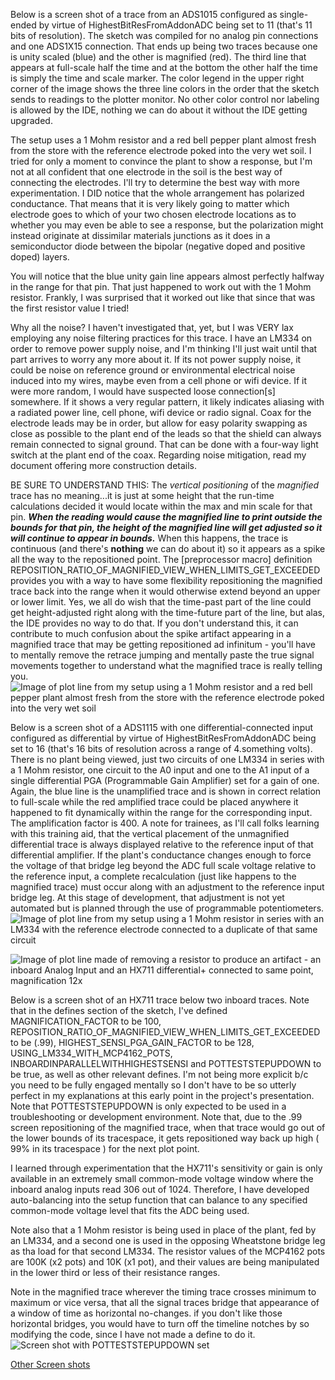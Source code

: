 Below is a screen shot of a trace from an ADS1015 configured as single-ended by virtue of HighestBitResFromAddonADC being set to 11 (that's 11 bits of resolution).  The sketch was compiled for no analog pin connections and one ADS1X15 connection.  That ends up being two traces because one is unity scaled (blue) and the other is magnified (red).  The third line that appears at full-scale half the time and at the bottom the other half the time is simply the time and scale marker.  The color legend in the upper right corner of the image shows the three line colors in the order that the sketch sends to readings to the plotter monitor.  No other color control nor labeling is allowed by the IDE, nothing we can do about it without the IDE getting upgraded.

The setup uses a 1 Mohm resistor and a red bell pepper plant almost fresh from the store with the reference electrode poked into the very wet soil.  I tried for only a moment to convince the plant to show a response, but I'm not at all confident that one electrode in the soil is the best way of connecting the electrodes.  I'll try to determine the best way with more experimentation.  I DID notice that the whole arrangement has polarized conductance.  That means that it is very likely going to matter which electrode goes to which of your two chosen electrode locations as to whether you may even be able to see a response, but the polarization might instead originate at dissimilar materials junctions as it does in a semiconductor diode between the bipolar (negative doped and positive doped) layers.

You will notice that the blue unity gain line appears almost perfectly halfway in the range for that pin.  That just happened to work out with the 1 Mohm resistor.  Frankly, I was surprised that it worked out like that since that was the first resistor value I tried!

Why all the noise?  I haven't investigated that, yet, but I was VERY lax employing any noise filtering practices for this trace.  I have an LM334 on order to remove power supply noise, and I'm thinking I'll just wait until that part arrives to worry any more about it.  If its not power supply noise, it could be noise on reference ground or environmental electrical noise induced into my wires, maybe even from a cell phone or wifi device.  If it were more random, I would have suspected loose connection[s] somewhere.  If it shows a very regular pattern, it likely indicates aliasing with a radiated power line, cell phone, wifi device or radio signal.  Coax for the electrode leads may be in order, but allow for easy polarity swapping as close as possible to the plant end of the leads so that the shield can always remain connected to signal ground.  That can be done with a four-way light switch at the plant end of the coax.  Regarding noise mitigation, read my document offering more construction details.

BE SURE TO UNDERSTAND THIS: The _vertical positioning_ of the _magnified_ trace has no meaning...it is just at some height that the run-time calculations decided it would locate within the max and min scale for that pin.  **_When the reading would cause the magnified line to print outside the bounds for that pin, the height of the magnified line will get adjusted so it will continue to appear in bounds._**  When this happens, the trace is continuous (and there's **nothing** we can do about it) so it appears as a spike all the way to the repositioned point. The [preprocessor macro] definition REPOSITION_RATIO_OF_MAGNIFIED_VIEW_WHEN_LIMITS_GET_EXCEEDED provides you with a way to have some flexibility repositioning the magnified trace back into the range when it would otherwise extend beyond an upper or lower limit.  Yes, we all do wish that the time-past part of the line could get height-adjusted right along with the time-future part of the line, but alas, the IDE provides no way to do that.  If you don't understand this, it can contribute to much confusion about the spike artifact appearing in a magnified trace that may be getting repositioned ad infinitum - you'll have to mentally remove the retrace jumping and mentally paste the true signal movements together to understand what the magnified trace is really telling you.
![Image of plot line from my setup using a 1 Mohm resistor and a red bell pepper plant almost fresh from the store with the reference electrode poked into the very wet soil](https://github.com/kenneth558/plant_resistance_primary_perception/blob/Free/embeddeds/adc%20primary%20perception%20screen%20of%20plotter.png)

Below is a screen shot of a ADS1115 with one differential-connected input configured as differential by virtue of HighestBitResFromAddonADC being set to 16 (that's 16 bits of resolution across a range of 4.something volts).  There is no plant being viewed, just two circuits of one LM334 in series with a 1 Mohm resistor, one circuit to the A0 input and one to the A1 input of a single differential PGA (Programmable Gain Amplifier) set for a gain of one.  Again, the blue line is the unamplified trace and is shown in correct relation to full-scale while the red amplified trace could be placed anywhere it happened to fit dynamically within the range for the corresponding input.  The amplification factor is 400.  A note for trainees, as I'll call folks learning with this training aid, that the vertical placement of the unmagnified differential trace is always displayed relative to the reference input of that differential amplifier.  If the plant's conductance changes enough to force the voltage of that bridge leg beyond the ADC full scale voltage relative to the reference input, a complete recalculation (just like happens to the magnified trace) must occur along with an adjustment to the reference input bridge leg.  At this stage of development, that adjustment is not yet automated but is planned through the use of programmable potentiometers.
![Image of plot line from my setup using a 1 Mohm resistor in series with an LM334 with the reference electrode connected to a duplicate of that same circuit](https://github.com/kenneth558/plant_resistance_primary_perception/blob/Free/embeddeds/Differential%20(16-bit)%20ADS1115%20with%20two%20LM334s%20feeding%20two%201Mohm%20instead%20of%20plant%20400x%20magnification.png)

![Image of plot line made of removing a resistor to produce an artifact - an inboard Analog Input and an HX711 differential+ connected to same point, magnification 12x](https://github.com/kenneth558/plant_resistance_primary_perception/blob/Free/embeddeds/One_inboard_analog_one_HX711_resistor_added_magnification_12.png)

Below is a screen shot of an HX711 trace below two inboard traces.  Note that in the defines section of the sketch, I've defined  MAGNIFICATION_FACTOR to be 100, REPOSITION_RATIO_OF_MAGNIFIED_VIEW_WHEN_LIMITS_GET_EXCEEDED to be (.99), HIGHEST_SENSI_PGA_GAIN_FACTOR to be 128, USING_LM334_WITH_MCP4162_POTS, INBOARDINPARALLELWITHHIGHESTSENSI and POTTESTSTEPUPDOWN to be true, as well as other relevant defines.  I'm not being more explicit b/c you need to be fully engaged mentally so I don't have to be so utterly perfect in my explanations at this early point in the project's presentation.  Note that POTTESTSTEPUPDOWN is only expected to be used in a troubleshooting or development environment.  Note that, due to the .99 screen repositioning of the magnified trace, when that trace would go out of the lower bounds of its tracespace, it gets repositioned way back up high ( 99% in its tracespace ) for the next plot point.  

I learned through experimentation that the HX711's sensitivity or gain is only available in an extremely small common-mode voltage window where the inboard analog inputs read 306 out of 1024.  Therefore, I have developed auto-balancing into the setup function that can balance to any specified common-mode voltage level that fits the ADC being used.

Note also that a 1 Mohm resistor is being used in place of the plant, fed by an LM334, and a second one is used in the opposing Wheatstone bridge leg as tha load for that second LM334.  The resistor values of the MCP4162 pots are 100K (x2 pots) and 10K (x1 pot), and their values are being manipulated in the lower third or less of their resistance ranges. 

Note in the magnified trace wherever the timing trace crosses minimum to maximum or vice versa, that all the signal traces bridge that appearance of a window of time as horizontal no-changes.  if you don't like those horizontal bridges, you would have to turn off the timeline notches by so modifying the code, since I have not made a define to do it.![Screen shot with POTTESTSTEPUPDOWN set](https://github.com/kenneth558/plant_resistance_primary_perception/blob/Free/embeddeds/POTTESTSTEPUPDOWN.png)

[Other Screen shots](https://github.com/kenneth558/plant_resistance_primary_perception/blob/Free/embeddeds/)
